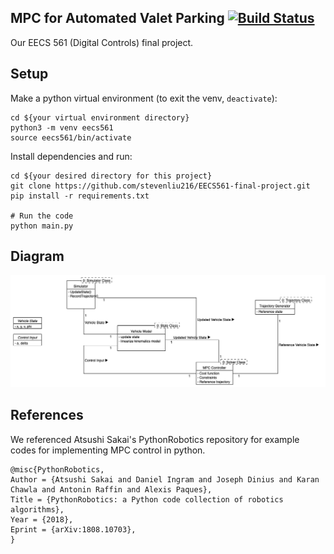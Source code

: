 ## MPC for Automated Valet Parking [![Build Status](https://travis-ci.com/stevenliu216/EECS561-final-project.svg?token=nsybZNLKNQxgq5LiqTqf&branch=master)](https://travis-ci.com/stevenliu216/EECS561-final-project)
Our EECS 561 (Digital Controls) final project.

## Setup
Make a python virtual environment (to exit the venv, `deactivate`):
```
cd ${your virtual environment directory}
python3 -m venv eecs561
source eecs561/bin/activate
```

Install dependencies and run:
```
cd ${your desired directory for this project}
git clone https://github.com/stevenliu216/EECS561-final-project.git
pip install -r requirements.txt

# Run the code
python main.py
```

## Diagram
![Diagram](doc/diagram.png)

## References
We referenced Atsushi Sakai's PythonRobotics repository for example codes for implementing MPC control in python.
```
@misc{PythonRobotics,
Author = {Atsushi Sakai and Daniel Ingram and Joseph Dinius and Karan Chawla and Antonin Raffin and Alexis Paques},
Title = {PythonRobotics: a Python code collection of robotics algorithms},
Year = {2018},
Eprint = {arXiv:1808.10703},
}
```
